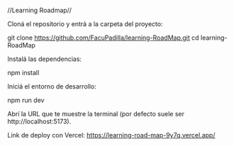 //Learning Roadmap//

Cloná el repositorio y entrá a la carpeta del proyecto:

git clone https://github.com/FacuPadilla/learning-RoadMap.git
cd learning-RoadMap

Instalá las dependencias:

npm install

Iniciá el entorno de desarrollo:

npm run dev

Abrí la URL que te muestre la terminal (por defecto suele ser http://localhost:5173).

Link de deploy con Vercel: https://learning-road-map-9y7q.vercel.app/
